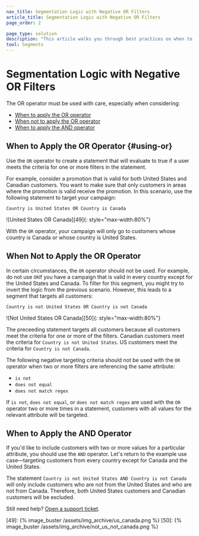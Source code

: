 ```yaml
---
nav_title: Segmentation Logic with Negative OR Filters
article_title: Segmentation Logic with Negative OR Filters
page_order: 2

page_type: solution
description: "This article walks you through best practices on when to use or not use the OR operator, and when to use the AND operator."
tool: Segments
---
```


# Segmentation Logic with Negative OR Filters

The OR operator must be used with care, especially when considering:
* [When to apply the OR operator](#using-or)
* [When not to apply the OR operator](#when-not-to-apply-the-or-operator)
* [When to apply the AND operator](#when-to-apply-the-and-operator)

## When to Apply the OR Operator {#using-or}

Use the `OR` operator to create a statement that will evaluate to true if a user meets the criteria for one or more filters in the statement. 

For example, consider a promotion that is valid for both United States and Canadian customers. You want to make sure that only customers in areas where the promotion is valid receive the promotion. In this scenario, use the following statement to target your campaign:

`Country is United States OR Country is Canada`

![United States OR Canada][49]{: style="max-width:80%"}

With the `OR` operator, your campaign will only go to customers whose country is Canada or whose country is United States.

## When Not to Apply the OR Operator

In certain circumstances, the `OR` operator should not be used. For example, do not use `OR`if you have a campaign that is valid in every country except for the United States and Canada. To filter for this segment, you might try to invert the logic from the previous scenario. However, this leads to a segment that targets all customers: 

`Country is not United States OR Country is not Canada`

![Not United States OR Canada][50]{: style="max-width:80%"}

The preceeding statement targets all customers because all customers meet the criteria for one or more of the filters. Canadian customers meet the criteria for `Country is not United States`. US customers meet the criteria for `Country is not Canada`.

The following negative targeting criteria should not be used with the `OR` operator when two or more filters are referencing the same attribute:

- `is not`
- `does not equal`
- `does not match regex`

If `is not`, `does not equal`, or `does not match regex` are used with the `OR` operator two or more times in a statement, customers with all values for the relevant attribute will be targeted.

## When to Apply the AND Operator

If you'd like to include customers with two or more values for a particular attribute, you should use the `AND` operator. Let's return to the example use case—targeting customers from every country except for Canada and the United States.

The statement `Country is not United States AND Country is not Canada` will only include customers who are not from the United States and who are not from Canada. Therefore, both United States customers and Canadian customers will be excluded.

Still need help? [Open a support ticket]({{site.baseurl}}/support_contact/).

[49]: {% image_buster /assets/img_archive/us_canada.png %}
[50]: {% image_buster /assets/img_archive/not_us_not_canada.png %}
